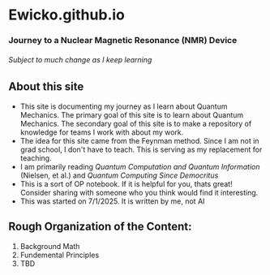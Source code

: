 # Ewicko.github.io
### Journey to a Nuclear Magnetic Resonance (NMR) Device
###### Subject to much change as I keep learning

## About this site

- This site is documenting my journey as I learn about Quantum Mechanics. The primary goal of this site is to learn about Quantum Mechanics. The secondary goal of this site is to make a repository of knowledge for teams I work with about my work.
- The idea for this site came from the Feynman method. Since I am not in grad school, I don't have to teach. This is serving as my replacement for teaching.
- I am primarily reading *Quantum Computation and Quantum Information* (Nielsen, et al.) and *Quantum Computing Since Democritus*
- This is a sort of OP notebook. If it is helpful for you, thats great! Consider sharing with someone who you think would find it interesting.
- This was started on 7/1/2025. It is written by me, not AI

## Rough Organization of the Content:

1. Background Math
2. Fundemental Principles
3. TBD
